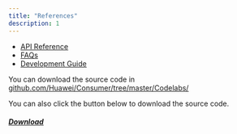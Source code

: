 ```yaml
---
title: "References"
description: 1
---
```

- [API Reference](https://developer.huawei.com/consumer/en/doc/development/HMSCore-References/vision-overview-0000001050199207)
- [FAQs](https://developer.huawei.com/consumer/en/doc/development/HMSCore-Guides/faq-0000001050439241)
- [Development Guide](https://developer.huawei.com/consumer/en/doc/development/HMSCore-Guides/service-introduction-0000001050199011)

 

You can download the source code in [github.com/Huawei/Consumer/tree/master/Codelabs/]()

 

You can also click the button below to download the source code.

 

##### [Download]()
